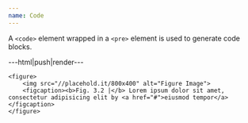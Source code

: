 ```yaml
---
name: Code
---
```


A <code>&lt;code&gt;</code> element wrapped in a <code>&lt;pre&gt;</code> element is used to generate code blocks.

---html|push|render---

<pre><code class="nohighlight">&lt;figure&gt;
	&lt;img src=&quot;//placehold.it/800x400&quot; alt=&quot;Figure Image&quot;&gt;
	&lt;figcaption&gt;&lt;b&gt;Fig. 3.2 |&lt;/b&gt; Lorem ipsum dolor sit amet, consectetur adipisicing elit by &lt;a href=&quot;#&quot;&gt;eiusmod tempor&lt;/a&gt;&lt;/figcaption&gt;
&lt;/figure&gt;</code></pre>